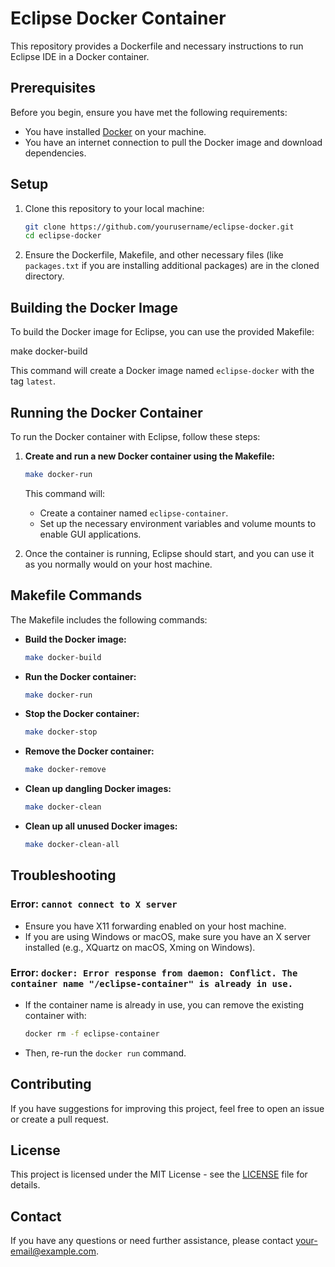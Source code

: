 # Eclipse Docker Container

This repository provides a Dockerfile and necessary instructions to run Eclipse IDE in a Docker container.

## Prerequisites

Before you begin, ensure you have met the following requirements:

- You have installed [Docker](https://docs.docker.com/get-docker/) on your machine.
- You have an internet connection to pull the Docker image and download dependencies.

## Setup

1. Clone this repository to your local machine:

    ```sh
    git clone https://github.com/yourusername/eclipse-docker.git
    cd eclipse-docker
    ```

2. Ensure the Dockerfile, Makefile, and other necessary files (like `packages.txt` if you are installing additional packages) are in the cloned directory.

## Building the Docker Image

To build the Docker image for Eclipse, you can use the provided Makefile:


make docker-build

This command will create a Docker image named `eclipse-docker` with the tag `latest`.

## Running the Docker Container

To run the Docker container with Eclipse, follow these steps:

1. **Create and run a new Docker container using the Makefile:**

    ```sh
    make docker-run
    ```

    This command will:
    - Create a container named `eclipse-container`.
    - Set up the necessary environment variables and volume mounts to enable GUI applications.

2. Once the container is running, Eclipse should start, and you can use it as you normally would on your host machine.

## Makefile Commands

The Makefile includes the following commands:

- **Build the Docker image:**

    ```sh
    make docker-build
    ```

- **Run the Docker container:**

    ```sh
    make docker-run
    ```

- **Stop the Docker container:**

    ```sh
    make docker-stop
    ```

- **Remove the Docker container:**

    ```sh
    make docker-remove
    ```

- **Clean up dangling Docker images:**

    ```sh
    make docker-clean
    ```

- **Clean up all unused Docker images:**

    ```sh
    make docker-clean-all
    ```

## Troubleshooting

### Error: `cannot connect to X server`

- Ensure you have X11 forwarding enabled on your host machine.
- If you are using Windows or macOS, make sure you have an X server installed (e.g., XQuartz on macOS, Xming on Windows).

### Error: `docker: Error response from daemon: Conflict. The container name "/eclipse-container" is already in use.`

- If the container name is already in use, you can remove the existing container with:

    ```sh
    docker rm -f eclipse-container
    ```

- Then, re-run the `docker run` command.

## Contributing

If you have suggestions for improving this project, feel free to open an issue or create a pull request.

## License

This project is licensed under the MIT License - see the [LICENSE](LICENSE) file for details.

## Contact

If you have any questions or need further assistance, please contact [your-email@example.com](mailto:your-email@example.com).

